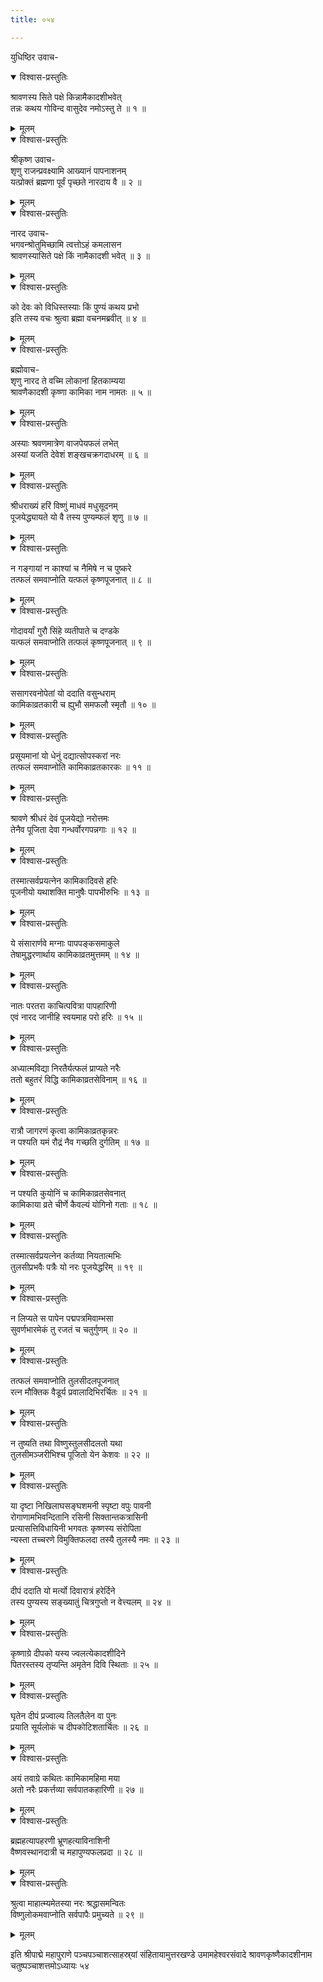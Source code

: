 ```yaml
---
title: ०५४

---
```

युधिष्ठिर उवाच-  

<details open><summary>विश्वास-प्रस्तुतिः</summary>

श्रावणस्य सिते पक्षे किन्नामैकादशीभवेत्  
तन्नः कथय गोविन्द वासुदेव नमोऽस्तु ते ॥ १ ॥
</details>

<details><summary>मूलम्</summary>

श्रावणस्य सिते पक्षे किन्नामैकादशीभवेत्  
तन्नः कथय गोविन्द वासुदेव नमोऽस्तु ते ॥ १ ॥
</details>



<details open><summary>विश्वास-प्रस्तुतिः</summary>

श्रीकृष्ण उवाच-  
शृणु राजन्प्रवक्ष्यामि आख्यानं पापनाशनम्  
यत्प्रोक्तं ब्रह्मणा पूर्वं पृच्छते नारदाय वै ॥ २ ॥
</details>

<details><summary>मूलम्</summary>

श्रीकृष्ण उवाच-  
शृणु राजन्प्रवक्ष्यामि आख्यानं पापनाशनम्  
यत्प्रोक्तं ब्रह्मणा पूर्वं पृच्छते नारदाय वै ॥ २ ॥
</details>



<details open><summary>विश्वास-प्रस्तुतिः</summary>

नारद उवाच-  
भगवन्श्रोतुमिच्छामि त्वत्तोऽहं कमलासन  
श्रावणस्यासिते पक्षे किं नामैकादशी भवेत् ॥ ३ ॥
</details>

<details><summary>मूलम्</summary>

नारद उवाच-  
भगवन्श्रोतुमिच्छामि त्वत्तोऽहं कमलासन  
श्रावणस्यासिते पक्षे किं नामैकादशी भवेत् ॥ ३ ॥
</details>



<details open><summary>विश्वास-प्रस्तुतिः</summary>

को देवः को विधिस्तस्याः किं पुण्यं कथय प्रभो  
इति तस्य वचः श्रुत्वा ब्रह्मा वचनमब्रवीत् ॥ ४ ॥
</details>

<details><summary>मूलम्</summary>

को देवः को विधिस्तस्याः किं पुण्यं कथय प्रभो  
इति तस्य वचः श्रुत्वा ब्रह्मा वचनमब्रवीत् ॥ ४ ॥
</details>



<details open><summary>विश्वास-प्रस्तुतिः</summary>

ब्रह्मोवाच-  
शृणु नारद ते वच्मि लोकानां हितकाम्यया  
श्रावणैकादशी कृष्णा कामिका नाम नामतः ॥ ५ ॥
</details>

<details><summary>मूलम्</summary>

ब्रह्मोवाच-  
शृणु नारद ते वच्मि लोकानां हितकाम्यया  
श्रावणैकादशी कृष्णा कामिका नाम नामतः ॥ ५ ॥
</details>



<details open><summary>विश्वास-प्रस्तुतिः</summary>

अस्याः श्रवणमात्रेण वाजपेयफलं लभेत्  
अस्यां यजति देवेशं शङ्खचक्रगदाधरम् ॥ ६ ॥
</details>

<details><summary>मूलम्</summary>

अस्याः श्रवणमात्रेण वाजपेयफलं लभेत्  
अस्यां यजति देवेशं शङ्खचक्रगदाधरम् ॥ ६ ॥
</details>



<details open><summary>विश्वास-प्रस्तुतिः</summary>

श्रीधराख्यं हरिं विष्णुं माधवं मधुसूदनम्  
पूजयेद्ध्यायते यो वै तस्य पुण्यम्फलं शृणु ॥ ७ ॥
</details>

<details><summary>मूलम्</summary>

श्रीधराख्यं हरिं विष्णुं माधवं मधुसूदनम्  
पूजयेद्ध्यायते यो वै तस्य पुण्यम्फलं शृणु ॥ ७ ॥
</details>



<details open><summary>विश्वास-प्रस्तुतिः</summary>

न गङ्गायां न काश्यां च नैमिषे न च पुष्करे  
तत्फलं समवाप्नोति यत्फलं कृष्णपूजनात् ॥ ८ ॥
</details>

<details><summary>मूलम्</summary>

न गङ्गायां न काश्यां च नैमिषे न च पुष्करे  
तत्फलं समवाप्नोति यत्फलं कृष्णपूजनात् ॥ ८ ॥
</details>



<details open><summary>विश्वास-प्रस्तुतिः</summary>

गोदावर्यां गुरौ सिंहे व्यतीपाते च दण्डके  
यत्फलं समवाप्नोति तत्फलं कृष्णपूजनात् ॥ ९ ॥
</details>

<details><summary>मूलम्</summary>

गोदावर्यां गुरौ सिंहे व्यतीपाते च दण्डके  
यत्फलं समवाप्नोति तत्फलं कृष्णपूजनात् ॥ ९ ॥
</details>



<details open><summary>विश्वास-प्रस्तुतिः</summary>

ससागरवनोपेतां यो ददाति वसुन्धराम्  
कामिकाव्रतकारी च ह्युभौ समफलौ स्मृतौ ॥ १० ॥
</details>

<details><summary>मूलम्</summary>

ससागरवनोपेतां यो ददाति वसुन्धराम्  
कामिकाव्रतकारी च ह्युभौ समफलौ स्मृतौ ॥ १० ॥
</details>



<details open><summary>विश्वास-प्रस्तुतिः</summary>

प्रसूयमानां यो धेनुं दद्यात्सोपस्करां नरः  
तत्फलं समवाप्नोति कामिकाव्रतकारकः ॥ ११ ॥
</details>

<details><summary>मूलम्</summary>

प्रसूयमानां यो धेनुं दद्यात्सोपस्करां नरः  
तत्फलं समवाप्नोति कामिकाव्रतकारकः ॥ ११ ॥
</details>



<details open><summary>विश्वास-प्रस्तुतिः</summary>

श्रावणे श्रीधरं देवं पूजयेद्यो नरोत्तमः  
तेनैव पूजिता देवा गन्धर्वोरगपन्नगाः ॥ १२ ॥
</details>

<details><summary>मूलम्</summary>

श्रावणे श्रीधरं देवं पूजयेद्यो नरोत्तमः  
तेनैव पूजिता देवा गन्धर्वोरगपन्नगाः ॥ १२ ॥
</details>



<details open><summary>विश्वास-प्रस्तुतिः</summary>

तस्मात्सर्वप्रयत्नेन कामिकादिवसे हरिः  
पूजनीयो यथाशक्ति मानुषैः पापभीरुभिः ॥ १३ ॥
</details>

<details><summary>मूलम्</summary>

तस्मात्सर्वप्रयत्नेन कामिकादिवसे हरिः  
पूजनीयो यथाशक्ति मानुषैः पापभीरुभिः ॥ १३ ॥
</details>



<details open><summary>विश्वास-प्रस्तुतिः</summary>

ये संसारार्णवे मग्नाः पापपङ्कसमाकुले  
तेषामुद्धरणार्थाय कामिकाव्रतमुत्तमम् ॥ १४ ॥
</details>

<details><summary>मूलम्</summary>

ये संसारार्णवे मग्नाः पापपङ्कसमाकुले  
तेषामुद्धरणार्थाय कामिकाव्रतमुत्तमम् ॥ १४ ॥
</details>



<details open><summary>विश्वास-प्रस्तुतिः</summary>

नातः परतरा काचित्पवित्रा पापहारिणी  
एवं नारद जानीहि स्वयमाह परो हरिः ॥ १५ ॥
</details>

<details><summary>मूलम्</summary>

नातः परतरा काचित्पवित्रा पापहारिणी  
एवं नारद जानीहि स्वयमाह परो हरिः ॥ १५ ॥
</details>



<details open><summary>विश्वास-प्रस्तुतिः</summary>

अध्यात्मविद्या निरतैर्यत्फलं प्राप्यते नरैः  
ततो बहुतरं विद्धि कामिकाव्रतसेविनाम् ॥ १६ ॥
</details>

<details><summary>मूलम्</summary>

अध्यात्मविद्या निरतैर्यत्फलं प्राप्यते नरैः  
ततो बहुतरं विद्धि कामिकाव्रतसेविनाम् ॥ १६ ॥
</details>



<details open><summary>विश्वास-प्रस्तुतिः</summary>

रात्रौ जागरणं कृत्वा कामिकाव्रतकृन्नरः  
न पश्यति यमं रौद्रं नैव गच्छति दुर्गतिम् ॥ १७ ॥
</details>

<details><summary>मूलम्</summary>

रात्रौ जागरणं कृत्वा कामिकाव्रतकृन्नरः  
न पश्यति यमं रौद्रं नैव गच्छति दुर्गतिम् ॥ १७ ॥
</details>



<details open><summary>विश्वास-प्रस्तुतिः</summary>

न पश्यति कुयोनिं च कामिकाव्रतसेवनात्  
कामिकाया व्रते चीर्णे कैवल्यं योगिनो गताः ॥ १८ ॥
</details>

<details><summary>मूलम्</summary>

न पश्यति कुयोनिं च कामिकाव्रतसेवनात्  
कामिकाया व्रते चीर्णे कैवल्यं योगिनो गताः ॥ १८ ॥
</details>



<details open><summary>विश्वास-प्रस्तुतिः</summary>

तस्मात्सर्वप्रयत्नेन कर्तव्या नियतात्मभिः  
तुलसीप्रभवैः पत्रैः यो नरः पूजयेद्धरिम् ॥ १९ ॥
</details>

<details><summary>मूलम्</summary>

तस्मात्सर्वप्रयत्नेन कर्तव्या नियतात्मभिः  
तुलसीप्रभवैः पत्रैः यो नरः पूजयेद्धरिम् ॥ १९ ॥
</details>



<details open><summary>विश्वास-प्रस्तुतिः</summary>

न लिप्यते स पापेन पद्मपत्रमिवाम्भसा  
सुवर्णभारमेकं तु रजतं च चतुर्गुणम् ॥ २० ॥
</details>

<details><summary>मूलम्</summary>

न लिप्यते स पापेन पद्मपत्रमिवाम्भसा  
सुवर्णभारमेकं तु रजतं च चतुर्गुणम् ॥ २० ॥
</details>



<details open><summary>विश्वास-प्रस्तुतिः</summary>

तत्फलं समवाप्नोति तुलसीदलपूजनात्  
रत्न मौक्तिक वैडूर्य प्रवालादिभिरर्चितः ॥ २१ ॥
</details>

<details><summary>मूलम्</summary>

तत्फलं समवाप्नोति तुलसीदलपूजनात्  
रत्न मौक्तिक वैडूर्य प्रवालादिभिरर्चितः ॥ २१ ॥
</details>



<details open><summary>विश्वास-प्रस्तुतिः</summary>

न तुष्यति तथा विष्णुस्तुलसीदलतो यथा  
तुलसीमञ्जरीभिश्च पूजितो येन केशवः ॥ २२ ॥
</details>

<details><summary>मूलम्</summary>

न तुष्यति तथा विष्णुस्तुलसीदलतो यथा  
तुलसीमञ्जरीभिश्च पूजितो येन केशवः ॥ २२ ॥
</details>



<details open><summary>विश्वास-प्रस्तुतिः</summary>

या दृष्टा निखिलाघसङ्घशमनी स्पृष्टा वपुः पावनी  
रोगाणामभिवन्दितानि रसिनी सिक्तान्तकत्रासिनी  
प्रत्यासत्तिविधायिनी भगवतः कृष्णस्य संरोपिता  
न्यस्ता तच्चरणे विमुक्तिफलदा तस्यै तुलस्यै नमः ॥ २३ ॥
</details>

<details><summary>मूलम्</summary>

या दृष्टा निखिलाघसङ्घशमनी स्पृष्टा वपुः पावनी  
रोगाणामभिवन्दितानि रसिनी सिक्तान्तकत्रासिनी  
प्रत्यासत्तिविधायिनी भगवतः कृष्णस्य संरोपिता  
न्यस्ता तच्चरणे विमुक्तिफलदा तस्यै तुलस्यै नमः ॥ २३ ॥
</details>



<details open><summary>विश्वास-प्रस्तुतिः</summary>

दीपं ददाति यो मर्त्यो दिवारात्रं हरेर्दिने  
तस्य पुण्यस्य सङ्ख्यातुं चित्रगुप्तो न वेत्त्यलम् ॥ २४ ॥
</details>

<details><summary>मूलम्</summary>

दीपं ददाति यो मर्त्यो दिवारात्रं हरेर्दिने  
तस्य पुण्यस्य सङ्ख्यातुं चित्रगुप्तो न वेत्त्यलम् ॥ २४ ॥
</details>



<details open><summary>विश्वास-प्रस्तुतिः</summary>

कृष्णाग्रे दीपको यस्य ज्वलत्येकादशीदिने  
पितरस्तस्य तृप्यन्ति अमृतेन दिवि स्थिताः ॥ २५ ॥
</details>

<details><summary>मूलम्</summary>

कृष्णाग्रे दीपको यस्य ज्वलत्येकादशीदिने  
पितरस्तस्य तृप्यन्ति अमृतेन दिवि स्थिताः ॥ २५ ॥
</details>



<details open><summary>विश्वास-प्रस्तुतिः</summary>

घृतेन दीपं प्रज्वाल्य तिलतैलेन वा पुनः  
प्रयाति सूर्यलोकं च दीपकोटिशतार्चितः ॥ २६ ॥
</details>

<details><summary>मूलम्</summary>

घृतेन दीपं प्रज्वाल्य तिलतैलेन वा पुनः  
प्रयाति सूर्यलोकं च दीपकोटिशतार्चितः ॥ २६ ॥
</details>



<details open><summary>विश्वास-प्रस्तुतिः</summary>

अयं तवाग्रे कथितः कामिकामहिमा मया  
अतो नरैः प्रकर्त्तव्या सर्वपातकहारिणी ॥ २७ ॥
</details>

<details><summary>मूलम्</summary>

अयं तवाग्रे कथितः कामिकामहिमा मया  
अतो नरैः प्रकर्त्तव्या सर्वपातकहारिणी ॥ २७ ॥
</details>



<details open><summary>विश्वास-प्रस्तुतिः</summary>

ब्रह्महत्यापहरणी भ्रूणहत्याविनाशिनी  
वैष्णवस्थानदात्री च महापुण्यफलप्रदा ॥ २८ ॥
</details>

<details><summary>मूलम्</summary>

ब्रह्महत्यापहरणी भ्रूणहत्याविनाशिनी  
वैष्णवस्थानदात्री च महापुण्यफलप्रदा ॥ २८ ॥
</details>



<details open><summary>विश्वास-प्रस्तुतिः</summary>

श्रुत्वा माहात्म्यमेतस्या नरः श्रद्धासमन्वितः  
विष्णुलोकमवाप्नोति सर्वपापैः प्रमुच्यते ॥ २९ ॥
</details>

<details><summary>मूलम्</summary>

श्रुत्वा माहात्म्यमेतस्या नरः श्रद्धासमन्वितः  
विष्णुलोकमवाप्नोति सर्वपापैः प्रमुच्यते ॥ २९ ॥
</details>


इति श्रीपाद्मे महापुराणे पञ्चपञ्चाशत्साहस्र्यां संहितायामुत्तरखण्डे उमामहेश्वरसंवादे श्रावणकृष्णैकादशीनाम चतुष्पञ्चाशत्तमोऽध्यायः ५४